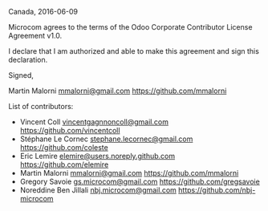 Canada, 2016-06-09

Microcom agrees to the terms of the Odoo Corporate Contributor License
Agreement v1.0.

I declare that I am authorized and able to make this agreement and sign this
declaration.

Signed,

Martin Malorni mmalorni@gmail.com https://github.com/mmalorni

List of contributors:

- Vincent Coll vincentgagnnoncoll@gmail.com https://github.com/vincentcoll
- Stéphane Le Cornec stephane.lecornec@gmail.com https://github.com/coleste
- Eric Lemire elemire@users.noreply.github.com https://github.com/elemire
- Martin Malorni mmalorni@gmail.com https://github.com/mmalorni
- Gregory Savoie gs.microcom@gmail.com https://github.com/gregsavoie
- Noreddine Ben Jillali nbj.microcom@gmail.com https://github.com/nbj-microcom
